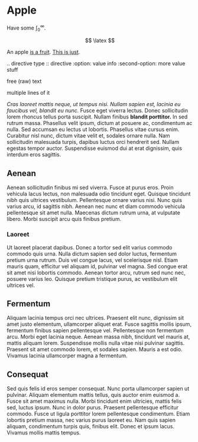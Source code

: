# Apple
Have some $\int_0^\infty$.

$$
\latex
$$

An apple [is a fruit]([is|fruit]). [This is just](a/normal/link).

.. directive type :: directive
   :option: value info
   :second-option: more value stuff

   free (raw) text

   multiple
   lines of
   it

_Cras laoreet mattis neque, ut tempus nisi. Nullam sapien est, lacinia eu faucibus vel, blandit eu nunc._ Fusce eget viverra lectus. Donec sollicitudin lorem rhoncus tellus porta suscipit. Nullam finibus **blandit porttitor.** In sed rutrum massa. Phasellus velit ipsum, dictum at posuere ac, condimentum ac nulla. Sed accumsan eu lectus ut lobortis. Phasellus vitae cursus enim. Curabitur nisl nunc, dictum vitae velit et, sodales ornare nulla. Nam sollicitudin malesuada turpis, dapibus luctus orci hendrerit sed. Nullam egestas tempor auctor. Suspendisse euismod dui at erat dignissim, quis interdum eros sagittis.

## Aenean
Aenean sollicitudin finibus mi sed viverra. Fusce at purus eros. Proin vehicula lacus lectus, non malesuada odio tincidunt eget. Quisque tincidunt nibh quis ultrices vestibulum. Pellentesque ornare varius nisi. Nunc quis varius arcu, id sagittis nibh. Aenean nec nunc et diam commodo vehicula pellentesque sit amet nulla. Maecenas dictum rutrum urna, at vulputate libero. Morbi suscipit arcu quis finibus pretium.

### Laoreet
Ut laoreet placerat dapibus. Donec a tortor sed elit varius commodo commodo quis urna. Nulla dictum sapien sed dolor luctus, fermentum pretium urna rutrum. Duis vel congue lacus, vel scelerisque nisl. Etiam mauris quam, efficitur vel aliquam id, pulvinar vel magna. Sed congue erat sit amet nisi lobortis commodo. Aenean tortor arcu, rutrum sed nunc nec, posuere varius leo. Quisque pretium tristique purus, ac vestibulum elit ultrices vel.

## Fermentum
Aliquam lacinia tempus orci nec ultrices. Praesent elit nunc, dignissim sit amet justo elementum, ullamcorper aliquet erat. Fusce sagittis mollis ipsum, fermentum finibus sapien pellentesque vel. Pellentesque non fermentum arcu. Morbi eget lacinia neque. Aenean massa nibh, tincidunt vel mauris at, mattis aliquam lorem. Suspendisse mollis nulla vitae nisi pulvinar sagittis. Praesent sit amet commodo lorem, et sodales sapien. Mauris a est odio. Vivamus lacinia ullamcorper magna a fermentum.

## Consequat
Sed quis felis id eros semper consequat. Nunc porta ullamcorper sapien ut pulvinar. Aliquam elementum mattis tellus, quis auctor enim euismod a. Fusce sit amet maximus nulla. Morbi tincidunt enim ultricies, mattis felis sed, luctus ipsum. Nunc in dolor purus. Praesent pellentesque efficitur commodo. Fusce ut ligula porttitor lorem pellentesque condimentum. Etiam lobortis pretium massa, nec varius purus laoreet eu. Nam quis sapien aliquam, condimentum turpis quis, finibus elit. Donec et ipsum lacus. Vivamus mollis mattis tempus. 
